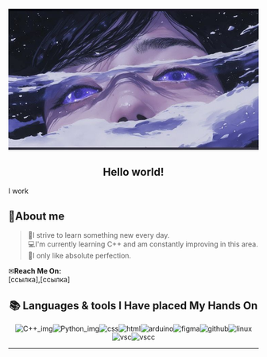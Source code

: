 ![asd](header.jpg)


<h2 align = center> 
Hello world!
</h2>



I work



  
## :dizzy:**About me**



[//]: # (Пишем био)
>&#129513;I strive to learn something new every day.  
&#128187;I'm currently learning C++ and am constantly improving in this area.   
&#128302;I only like absolute perfection.  

&#9993;**Reach Me On:**  
[ссылка],[ссылка]


<div align = center>
<h2>
&#128218; <strong> Languages & tools I Have placed My Hands On </strong>
</div>


[//]: # (Пишем наши скилсы)
<div align = center>
<img src="https://www.digiseller.ru/preview/307467/p1_1986716_c7d6ef4a.png" alt="C++_img" width="" height="31" /><img src="https://static.tildacdn.com/tild3131-3765-4136-b932-336265636539/python-logo-clipart-.png" alt="Python_img" width="" height="30"><img src="https://gas-kvas.com/uploads/posts/2023-02/1675463198_gas-kvas-com-p-fonovii-risunok-v-css3-3.png" alt="css" width="" height="30"><img src="https://i.pinimg.com/originals/0e/7d/4a/0e7d4ad55cdc3db527af6c3d72f41ad0.png" alt="html" width="" height="30"><img src="https://camo.githubusercontent.com/6fcd1c570f8a902233682fea6938ec8e8a3727080ad41312ce5a39004de43087/68747470733a2f2f63646e2e776f726c64766563746f726c6f676f2e636f6d2f6c6f676f732f61726475696e6f2d312e737667" alt="arduino" width="" height="30"><img src="https://assets.asana.biz/transform/ba9b63a3-f255-4088-b5fe-14ab4628f50b/logo-app-figma" alt="figma" width="" height="31"><img src="https://camo.githubusercontent.com/023330909dd3262d282ebd393465b9c81a00086febd0a12efb156f62526ec6e5/68747470733a2f2f63646e2e77696b696d672e6e65742f656e2f73706c61746f6f6e77696b692f696d616765732f7468756d622f382f38382f4769744875625f49636f6e2e7376672f3132303070782d4769744875625f49636f6e2e7376672e706e67" alt="github" width="" height="31" /><img src="https://upload.wikimedia.org/wikipedia/commons/d/d6/Linux_mascot_tux.png" alt="linux" width="" height="31" /></n>
<img src="https://upload.wikimedia.org/wikipedia/commons/thumb/9/9a/Visual_Studio_Code_1.35_icon.svg/1024px-Visual_Studio_Code_1.35_icon.svg.png" alt="vsc" width="" height="28" /><img src="https://rafiquzzamanrafi.gallerycdn.vsassets.io/extensions/rafiquzzamanrafi/visualstudiolightpro/1.0/1632225226691/Microsoft.VisualStudio.Services.Icons.Default" alt="vscc" width="" height="28" />

</div>

***
	
